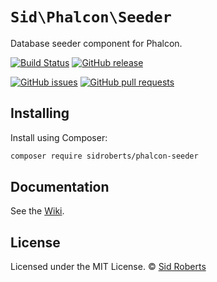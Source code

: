 # `Sid\Phalcon\Seeder`

Database seeder component for Phalcon.



[![Build Status](https://img.shields.io/travis/SidRoberts/phalcon-seeder/1.0.x.svg?style=for-the-badge)](https://travis-ci.org/SidRoberts/phalcon-seeder)
[![GitHub release](https://img.shields.io/github/release/SidRoberts/phalcon-seeder.svg?style=for-the-badge)]()

[![GitHub issues](https://img.shields.io/github/issues-raw/SidRoberts/phalcon-seeder.svg?style=for-the-badge)](https://github.com/SidRoberts/phalcon-seeder/issues)
[![GitHub pull requests](https://img.shields.io/github/issues-pr-raw/SidRoberts/phalcon-seeder.svg?style=for-the-badge)](https://github.com/SidRoberts/phalcon-seeder/pulls)



## Installing

Install using Composer:

```bash
composer require sidroberts/phalcon-seeder
```



## Documentation

See the [Wiki](https://github.com/SidRoberts/phalcon-seeder/wiki).



## License

Licensed under the MIT License.
© [Sid Roberts](https://github.com/SidRoberts)
